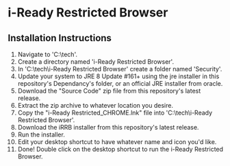 # i-Ready Restricted Browser

## Installation Instructions
1. Navigate to 'C:\tech'.
2. Create a directory named 'i-Ready Restricted Browser'.
3. In 'C:\tech\i-Ready Restricted Browser' create a folder named 'Security'.
4. Update your system to JRE 8 Update #161+ using the jre installer in this repository's Dependancy's folder, or an official JRE installer from oracle. 
5. Download the "Source Code" zip file from this repository's latest release.
6. Extract the zip archive to whatever location you desire.
7. Copy the "i-Ready Restricted_CHROME.lnk" file into 'C:\tech\i-Ready Restricted Browser'.
8. Download the iRRB installer from this repository's latest release.
9. Run the installer.
10. Edit your desktop shortcut to have whatever name and icon you'd like.
11. Done! Double click on the desktop shortcut to run the i-Ready Restricted Browser.
